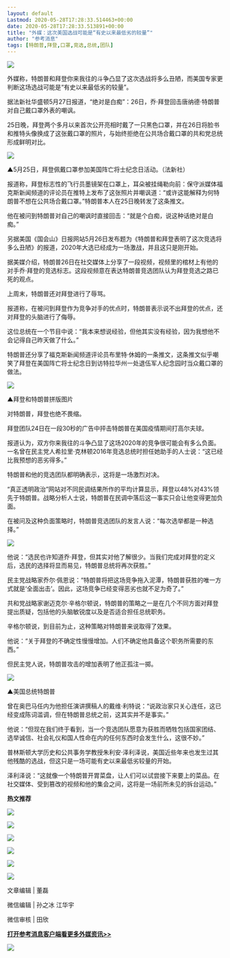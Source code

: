 ```yaml
---
layout: default
Lastmod: 2020-05-28T17:28:33.514463+00:00
date: 2020-05-28T17:28:33.513891+00:00
title: "外媒：这次美国选战可能是“有史以来最低劣的较量”"
author: "参考消息"
tags: [特朗普,拜登,口罩,竞选,总统,团队]
---
```


![](https://images.weserv.nl/?url=https%3A//mmbiz.qpic.cn/mmbiz_gif/F1hLEK71icuB6MibytrQILHI3he3GUeeuWiaFq34zd7021oQ8KzwQtvRVNSQiaqoX8MHEX1jK8IH1m1J0pcmuQNPnw/640%3Fwx_fmt%3Dgif)

  

外媒称，特朗普和拜登你来我往的斗争凸显了这次选战将多么丑陋，而美国专家更判断这场选战可能是“有史以来最低劣的较量”。

  

据法新社华盛顿5月27日报道，“绝对是白痴”：26日，乔·拜登回击唐纳德·特朗普对自己戴口罩外表的嘲讽。

  

25日晚，拜登两个多月以来首次公开亮相时戴了一只黑色口罩，并在26日将脸书和推特头像换成了这张戴口罩的照片，与始终拒绝在公共场合戴口罩的共和党总统形成鲜明对比。

  

![](https://images.weserv.nl/?url=https%3A//mmbiz.qpic.cn/mmbiz_jpg/F1hLEK71icuDZRadd6mFw0yTU7icPXDR4ngQoTic3wsYs6S5tLb8zJ7pIL3nAJhy4dzkrcKdRzpVicdUX9u3JQQT6A/640%3Fwx_fmt%3Djpeg)

▲5月25日，拜登佩戴口罩参加美国阵亡将士纪念日活动。（法新社）

  

报道称，拜登标志性的飞行员墨镜架在口罩上，耳朵被挂绳勒向前：保守派媒体福克斯新闻频道的评论员在推特上发布了这张照片并嘲讽道：“或许这能解释为何特朗普不想在公共场合戴口罩。”特朗普本人在25日晚转发了这条推文。

  

他在被问到特朗普对自己的嘲讽时直接回击：“就是个白痴，说这种话绝对是白痴。”

  

另据美国《国会山》日报网站5月26日发布题为《特朗普和拜登表明了这次竞选将多么丑陋》的报道，2020年大选已经成为一场激战，并且这只是刚开始。

  

据美媒介绍，特朗普26日在社交媒体上分享了一段视频，视频里的棺材上有他的对手乔·拜登的竞选标志。这段视频意在表达特朗普竞选团队认为拜登竞选之路已死的观点。

  

上周末，特朗普还对拜登进行了辱骂。

  

报道称，在被问到拜登作为竞争对手的优点时，特朗普表示说不出拜登的优点，还对拜登的头脑进行了侮辱。

  

这位总统在一个节目中说：“我本来想说经验，但他其实没有经验，因为我想他不会记得自己昨天做了什么。”

  

特朗普还分享了福克斯新闻频道评论员布里特·休姆的一条推文，这条推文似乎嘲笑了拜登在美国阵亡将士纪念日到访特拉华州一处退伍军人纪念园时当众戴口罩的做法。

  

![](https://images.weserv.nl/?url=https%3A//mmbiz.qpic.cn/mmbiz_jpg/F1hLEK71icuAHy4zJuTd58ZJ5xmG0TI56BKSX67ZNFEA1WhUxianicpnLLcXq0ibicgulPVdp84thddR6bE7nY1spPw/640%3Fwx_fmt%3Djpeg)

▲拜登和特朗普拼版图片

  

对特朗普，拜登也绝不畏缩。

  

拜登团队24日在一段30秒的广告中抨击特朗普在美国疫情期间打高尔夫球。

  

报道认为，双方你来我往的斗争凸显了这场2020年的竞争很可能会有多么负面。一名曾在民主党人希拉里·克林顿2016年竞选总统时担任她助手的人士说：“这已经比我预想的恶劣得多。”

  

特朗普和他的竞选团队都明确表示，这将是一场激烈对决。

  

“真正透明政治”网站对不同民调结果所作的平均计算显示，拜登以48%对43%领先于特朗普。战略分析人士说，特朗普在民调中落后这一事实只会让他变得更加负面。

  

在被问及这种负面策略时，特朗普竞选团队的发言人说：“每次选举都是一种选择。”

![](https://images.weserv.nl/?url=https%3A//mmbiz.qpic.cn/mmbiz_jpg/F1hLEK71icuA7X3nUc99vragqRVEF3ux4dPsJ9EHkLnbGPF2OsvqFVgDEgo6d6heib9FQZvdW6iaIdQvtDIXiblQlQ/640%3Fwx_fmt%3Djpeg)

  

他说：“选民也许知道乔·拜登，但其实对他了解很少。当我们完成对拜登的定义后，选民的选择将显而易见，特朗普总统将再次获胜。”

  

民主党战略家乔尔·佩恩说：“特朗普将把这场竞争拖入泥潭，特朗普获胜的唯一方式就是‘全面出击’。因此，这场竞争已经变得恶劣也就不足为奇了。”

  

共和党战略家谢迈克尔·辛格尔顿说，特朗普的策略之一是在几个不同方面对拜登提出质疑，包括他的头脑敏锐度以及是否适合担任总统职务。

  

辛格尔顿说，到目前为止，这种策略对特朗普来说取得了效果。

  

他说：“关于拜登的不确定性慢慢增加。人们不确定他具备这个职务所需要的东西。”

  

但民主党人说，特朗普攻击的增加表明了他正孤注一掷。

  

![](https://images.weserv.nl/?url=https%3A//mmbiz.qpic.cn/mmbiz_jpg/F1hLEK71icuA7X3nUc99vragqRVEF3ux4IN4zjrCNDcq4Bc1Ynvehc71HxkrFdc2YNWqoH0ae4S7FqGHLpKFhFQ/640%3Fwx_fmt%3Djpeg)

▲美国总统特朗普

  

曾在奥巴马任内为他担任演讲撰稿人的戴维·利特说：“说政治家只关心连任，这已经变成陈词滥调，但在特朗普总统之前，这其实并不是事实。”

  

他说：“但现在我们终于看到，当一个竞选团队愿意为获胜而牺牲包括国家团结、选举诚信、社会礼仪和国人性命在内的任何东西时会发生什么，这很不妙。”

  

普林斯顿大学历史和公共事务学教授朱利安·泽利泽说，美国近些年来也发生过其他残酷的选战，但这只是一场可能有史以来最低劣较量的开始。

  

泽利泽说：“这就像一个特朗普开胃菜盘，让人们可以试尝接下来要上的菜品。在社交媒体、受到篡改的视频和他的集会之间，这将是一场前所未见的拆台运动。”

  

**热文推荐**

[![](https://images.weserv.nl/?url=https%3A//mmbiz.qpic.cn/mmbiz_jpg/F1hLEK71icuA7X3nUc99vragqRVEF3ux4OUEK9lvUJOA7KB9BCoSgXZibAicRnsBiaqU6SMXtLCJxYRVBUnmlKWiaNA/640%3Fwx_fmt%3Djpeg)](http://mp.weixin.qq.com/s?__biz=MjM5MzA0MTg2MA==&mid=2653951917&idx=1&sn=348b81be26df07448a832425414f3197&chksm=bd59ab068a2e22101f24ae7e1e9aed23676e57b5818d79c5152b23bc89c16df958bef8104cd4&scene=21#wechat_redirect)

[![](https://images.weserv.nl/?url=https%3A//mmbiz.qpic.cn/mmbiz_jpg/F1hLEK71icuA7X3nUc99vragqRVEF3ux4YibgVW7bc6gsceAiaicQOSI3QuWuSJQvaCSLrbb5WD2lzXicE77f7Qr5rQ/640%3Fwx_fmt%3Djpeg)](http://mp.weixin.qq.com/s?__biz=MjM5MzA0MTg2MA==&mid=2653951890&idx=1&sn=db4b10e772713b38683d02ab85760c38&chksm=bd59ab398a2e222f35f29f4fbe319ed49a3b4fc0778e7bc459aaec97132d7381f23e23dec464&scene=21#wechat_redirect)

[![](https://images.weserv.nl/?url=https%3A//mmbiz.qpic.cn/mmbiz_jpg/F1hLEK71icuDZRadd6mFw0yTU7icPXDR4nQtpGeL3QCnjD4rgBbEadGicRDqrE1TVtDJAicYssppr4jBbPapRNtaUw/640%3Fwx_fmt%3Djpeg)](http://mp.weixin.qq.com/s?__biz=MjM5MzA0MTg2MA==&mid=2653951843&idx=3&sn=83a757bdc89305d79994b1f9710b8e2e&chksm=bd59abc88a2e22de1f1812b75c23a8688690e8aaf8cb314eecb05e815aeb7e4855a335099c8a&scene=21#wechat_redirect)

[![](https://images.weserv.nl/?url=https%3A//mmbiz.qpic.cn/mmbiz_jpg/F1hLEK71icuDZRadd6mFw0yTU7icPXDR4n28tl4PMeSfmxGx54shQib4FuXJmpzGXOVIIxKHIibbe1eNENjVs0cgOA/640%3Fwx_fmt%3Djpeg)](http://mp.weixin.qq.com/s?__biz=MjM5MzA0MTg2MA==&mid=2653951843&idx=2&sn=0a6c86a2dad96a2cfb7a7610438b1cc1&chksm=bd59abc88a2e22de936f6819ed3c3d54ed08cd96750806a93161aa106dd0366f85d37d1cdd53&scene=21#wechat_redirect)

[![](https://images.weserv.nl/?url=https%3A//mmbiz.qpic.cn/mmbiz_jpg/F1hLEK71icuDZRadd6mFw0yTU7icPXDR4nfTSzExNMiciaw7j2kvkliahRjss6X5O9Wl4nKe8H2eiatbnslY2pCQLm9A/640%3Fwx_fmt%3Djpeg)](http://mp.weixin.qq.com/s?__biz=MjM5MzA0MTg2MA==&mid=2653951843&idx=1&sn=c61fabec613ec4ddcf0763e39477cf33&chksm=bd59abc88a2e22de63c02357b6a155e6b383d0ab75a0a7d101ab257210f185d44dfe5c8f0c65&scene=21#wechat_redirect)

[![](https://images.weserv.nl/?url=https%3A//mmbiz.qpic.cn/mmbiz_jpg/F1hLEK71icuDZRadd6mFw0yTU7icPXDR4nib87EPt0fdDmPsCKmOBdqYhwqUkmW2GL8YpJh9jrwCI5ZUu0Xu3GTFQ/640%3Fwx_fmt%3Djpeg)](http://mp.weixin.qq.com/s?__biz=MjM5MzA0MTg2MA==&mid=2653951680&idx=4&sn=ecc6920be256a7f678a34f97ab8e9227&chksm=bd59aa6b8a2e237dcc135a13f50c9d974d192d528c438b4d80a3c01ba873ed7401c97760f003&scene=21#wechat_redirect)

文章编辑 | 董磊

微信编辑 | 孙之冰 江华宇

微信审核 | 田欣

[**打开参考消息客户端看更多外媒资讯>>**](http://4g.cankaoxiaoxi.com/)

![](https://images.weserv.nl/?url=https%3A//mmbiz.qpic.cn/mmbiz_jpg/F1hLEK71icuB6MibytrQILHI3he3GUeeuWCJweytgh50ia4KVuSsYaiaQOEiczKicPlPh39W3oT7Dzkfm3GBkiamjwpibw/640%3Fwx_fmt%3Djpeg)

